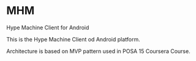 # MHM
Hype Machine Client for Android

This is the Hype Machine Client od Android platform.

Architecture is based on MVP pattern used in POSA 15 Coursera Course.
